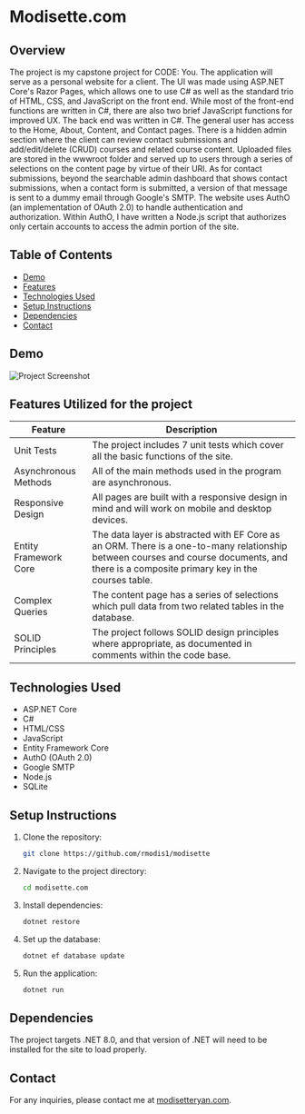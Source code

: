 # Modisette.com

## Overview

The project is my capstone project for CODE: You. The application will serve as a personal website for a client. The UI was made using ASP.NET Core's Razor Pages, which allows one to use C# as well as the standard trio of HTML, CSS, and JavaScript on the front end. While most of the front-end functions are written in C#, there are also two brief JavaScript functions for improved UX. The back end was written in C#. The general user has access to the Home, About, Content, and Contact pages. There is a hidden admin section where the client can review contact submissions and add/edit/delete (CRUD) courses and related course content. Uploaded files are stored in the wwwroot folder and served up to users through a series of selections on the content page by virtue of their URI. As for contact submissions, beyond the searchable admin dashboard that shows contact submissions, when a contact form is submitted, a version of that message is sent to a dummy email through Google's SMTP. The website uses AuthO (an implementation of OAuth 2.0) to handle authentication and authorization. Within AuthO, I have written a Node.js script that authorizes only certain accounts to access the admin portion of the site.   

## Table of Contents

- [Demo](#demo)
- [Features](#features)
- [Technologies Used](#technologies-used)
- [Setup Instructions](#setup-instructions)
- [Dependencies](#dependencies)
- [Contact](#contact)

## Demo

![Project Screenshot](modisette.com.png)

## Features Utilized for the project

  | Feature        | Description                           |
  |----------------|---------------------------------------|
  | Unit Tests | The project includes 7 unit tests which cover all the basic functions of the site. |
  | Asynchronous Methods | All of the main methods used in the program are asynchronous. |
  | Responsive Design | All pages are built with a responsive design in mind and will work on mobile and desktop devices. |
  | Entity Framework Core | The data layer is abstracted with EF Core as an ORM. There is a one-to-many relationship between courses and course documents, and there is a composite primary key in the courses table. |
  | Complex Queries | The content page has a series of selections which pull data from two related tables in the database. |
  | SOLID Principles | The project follows SOLID design principles where appropriate, as documented in comments within the code base. |

## Technologies Used

- ASP.NET Core
- C#
- HTML/CSS
- JavaScript
- Entity Framework Core
- AuthO (OAuth 2.0)
- Google SMTP
- Node.js
- SQLite

## Setup Instructions

1. Clone the repository:
    ```sh
    git clone https://github.com/rmodis1/modisette
    ```
2. Navigate to the project directory:
    ```sh
    cd modisette.com
    ```
3. Install dependencies:
    ```sh
    dotnet restore
    ```
4. Set up the database:
    ```sh
    dotnet ef database update
    ```
5. Run the application:
    ```sh
    dotnet run
    ```

## Dependencies

The project targets .NET 8.0, and that version of .NET will need to be installed for the site to load properly. 

## Contact

For any inquiries, please contact me at [modisetteryan.com](mailto:modisetteryan@gmail.com).
